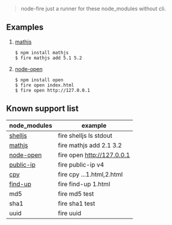 > node-fire just a runner for these node_modules without cli. 

## Examples


1. [mathjs](https://github.com/josdejong/mathjs)

    ```
    $ npm install mathjs
    $ fire mathjs add 5.1 5.2
    ```

2. [node-open](https://github.com/pwnall/node-open)

    ```
    $ npm install open
    $ fire open index.html
    $ fire open http://127.0.0.1
    ```


## Known support list

| node_modules | example |
| --- | --- |
| [shelljs](https://github.com/shelljs/shelljs) | fire shelljs ls stdout |
| [mathjs](https://github.com/josdejong/mathjs) | fire mathjs add 2.1 3.2 |
| [node-open](https://github.com/pwnall/node-open) | fire open http://127.0.0.1 |
| [public-ip](https://github.com/sindresorhus/public-ip) | fire public-ip v4 |
| [cpy](https://github.com/sindresorhus/cpy) | fire cpy ...1.html,2.html |
| [find-up](https://github.com/sindresorhus/find-up) | fire find-up 1.html |
| md5 | fire md5 test |
| sha1 | fire sha1 test |
| uuid | fire uuid |


